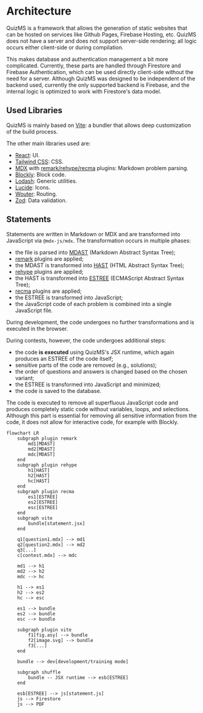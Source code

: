 # Architecture

QuizMS is a framework that allows the generation of static websites that can be hosted on services like Github Pages, Firebase Hosting, etc. QuizMS does not have a server and does not support server-side rendering; all logic occurs either client-side or during compilation.

This makes database and authentication management a bit more complicated. Currently, these parts are handled through Firestore and Firebase Authentication, which can be used directly client-side without the need for a server. Although QuizMS was designed to be independent of the backend used, currently the only supported backend is Firebase, and the internal logic is optimized to work with Firestore's data model.

## Used Libraries

QuizMS is mainly based on [Vite](https://vitejs.dev/): a bundler that allows deep customization of the build process.

The other main libraries used are:

  - [React](https://react.dev/): UI.
  - [Tailwind CSS](https://tailwindcss.com/): CSS.
  - [MDX](https://mdxjs.com/) with [remark/rehype/recma](https://unifiedjs.com/learn/guide/introduction-to-unified/) plugins: Markdown problem parsing.
  - [Blockly](https://developers.google.com/blockly): Block code.
  - [Lodash](https://lodash.com/): Generic utilities.
  - [Lucide](https://lucide.dev/): Icons.
  - [Wouter](https://github.com/molefrog/wouter): Routing.
  - [Zod](https://zod.dev/): Data validation.

## Statements

Statements are written in Markdown or MDX and are transformed into JavaScript via `@mdx-js/mdx`. The transformation occurs in multiple phases:

  - the file is parsed into [MDAST](https://github.com/syntax-tree/mdast) (Markdown Abstract Syntax Tree);
  - [remark](https://github.com/remarkjs/remark) plugins are applied;
  - the MDAST is transformed into [HAST](https://github.com/syntax-tree/hast) (HTML Abstract Syntax Tree);
  - [rehype](https://github.com/rehypejs/rehype) plugins are applied;
  - the HAST is transformed into [ESTREE](https://github.com/estree/estree) (ECMAScript Abstract Syntax Tree);
  - [recma](https://mdxjs.com/docs/extending-mdx/#list-of-plugins) plugins are applied;
  - the ESTREE is transformed into JavaScript;
  - the JavaScript code of each problem is combined into a single JavaScript file.

During development, the code undergoes no further transformations and is executed in the browser.

During contests, however, the code undergoes additional steps:

  - the code **is executed** using QuizMS's JSX runtime, which again produces an ESTREE of the code itself;
  - sensitive parts of the code are removed (e.g., solutions);
  - the order of questions and answers is changed based on the chosen variant;
  - the ESTREE is transformed into JavaScript and minimized;
  - the code is saved to the database.

The code is executed to remove all superfluous JavaScript code and produces completely static code without variables, loops, and selections. Although this part is essential for removing all sensitive information from the code, it does not allow for interactive code, for example with Blockly.

```mermaid
flowchart LR
    subgraph plugin remark
        md1[MDAST]
        md2[MDAST]
        mdc[MDAST]
    end
    subgraph plugin rehype
        h1[HAST]
        h2[HAST]
        hc[HAST]
    end
    subgraph plugin recma
        es1[ESTREE]
        es2[ESTREE]
        esc[ESTREE]
    end
    subgraph vite
        bundle[statement.jsx]
    end

    q1[question1.mdx] --> md1
    q2[question2.mdx] --> md2
    q3[...]
    c[contest.mdx] --> mdc

    md1 --> h1
    md2 --> h2
    mdc --> hc

    h1 --> es1
    h2 --> es2
    hc --> esc

    es1 --> bundle
    es2 --> bundle
    esc --> bundle

    subgraph plugin vite
        f1[fig.asy] --> bundle
        f2[image.svg] --> bundle
        f3[...]
    end

    bundle --> dev[development/training mode]

    subgraph shuffle
        bundle -- JSX runtime --> esb[ESTREE]
    end

    esb[ESTREE] --> js[statement.js]
    js --> Firestore
    js --> PDF
```
